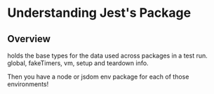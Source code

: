 # Understanding Jest's Package

## Overview

holds the base types for the data used across packages in a test run. global, fakeTimers, vm, setup and teardown info.

Then you have a node or jsdom env package for each of those environments!
